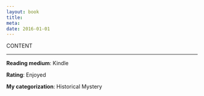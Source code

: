 ```yaml
--- 
layout: book
title: 
meta: 
date: 2016-01-01
---
```

<!-- Meta is simply the desired link of the title -->
<!-- CMD+SHIFT+OPT+D for date in Sublime Text (insertDate plugin) -->
CONTENT

---
**Reading medium**: Kindle  
<!-- Kindle, Paperback, etc. -->
**Rating**: Enjoyed  
<!-- Highly Recommend, Enjoyed, Pass -->
**My categorization**: Historical Mystery
